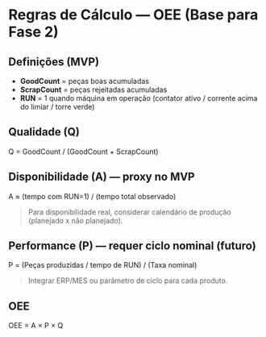 # Regras de Cálculo — OEE (Base para Fase 2)

## Definições (MVP)
- **GoodCount** = peças boas acumuladas
- **ScrapCount** = peças rejeitadas acumuladas
- **RUN** = 1 quando máquina em operação (contator ativo / corrente acima do limiar / torre verde)

## Qualidade (Q)
Q = GoodCount / (GoodCount + ScrapCount)

## Disponibilidade (A) — proxy no MVP
A ≈ (tempo com RUN=1) / (tempo total observado)
> Para disponibilidade real, considerar calendário de produção (planejado x não planejado).

## Performance (P) — requer ciclo nominal (futuro)
P = (Peças produzidas / tempo de RUN) / (Taxa nominal)
> Integrar ERP/MES ou parâmetro de ciclo para cada produto.

## OEE
OEE = A × P × Q
